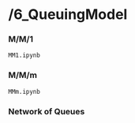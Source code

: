 # /6_QueuingModel

### M/M/1
```
MM1.ipynb

```

### M/M/m
```
MMm.ipynb
```

### Network of Queues
